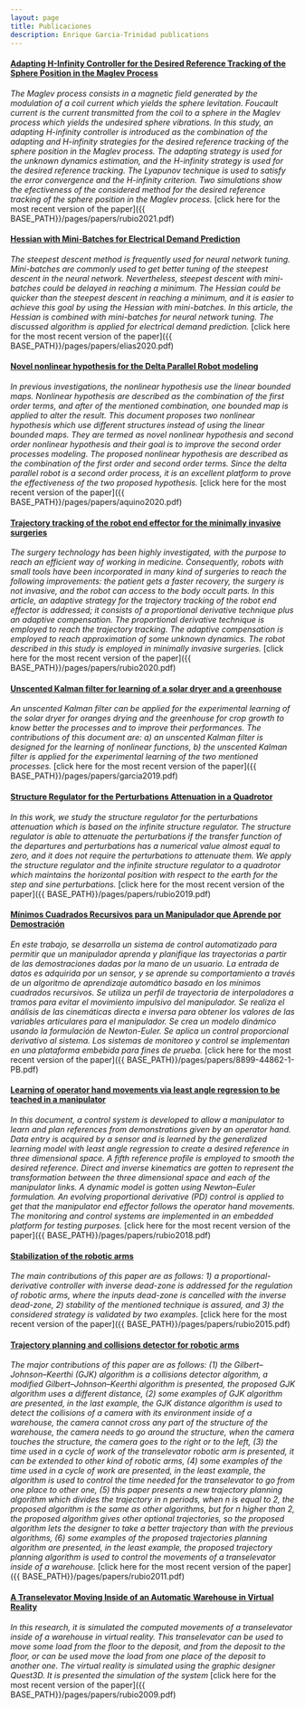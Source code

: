 ```yaml
---
layout: page
title: Publicaciones
description: Enrique Garcia-Trinidad publications
---
```



#### <u>Adapting H-Infinity Controller for the Desired Reference Tracking of the Sphere Position in the Maglev Process</u>
*The Maglev process consists in a magnetic field generated by the modulation of a coil current which yields the sphere levitation. Foucault current is the current transmitted from the coil to a sphere in the Maglev process which yields the undesired sphere vibrations. In this study, an adapting H-infinity controller is introduced as the combination of the adapting and H-infinity strategies for the desired reference tracking of the sphere position in the Maglev process. The adapting strategy is used for the unknown dynamics estimation, and the H-infinity strategy is used for the desired reference tracking. The Lyapunov technique is used to satisfy the error convergence and the H-infinity criterion. Two simulations show the efectiveness of the considered method for the desired reference tracking of the sphere position in the Maglev process.*
[click here for the most recent version of the paper]({{ BASE_PATH}}/pages/papers/rubio2021.pdf)

#### <u>Hessian with Mini-Batches for Electrical Demand Prediction</u>
*The steepest descent method is frequently used for neural network tuning. Mini-batches are commonly used to get better tuning of the steepest descent in the neural network. Nevertheless, steepest descent with mini-batches could be delayed in reaching a minimum. The Hessian could be quicker than the steepest descent in reaching a minimum, and it is easier to achieve this goal by using the Hessian with mini-batches. In this article, the Hessian is combined with mini-batches for neural network tuning. The discussed algorithm is applied for electrical demand prediction.*
[click here for the most recent version of the paper]({{ BASE_PATH}}/pages/papers/elias2020.pdf)

#### <u>Novel nonlinear hypothesis for the Delta Parallel Robot modeling</u>
*In previous investigations, the nonlinear hypothesis use the linear bounded maps. Nonlinear hypothesis are described as the combination of the first order terms, and after of the mentioned combination, one bounded map is applied to alter the result. This document proposes two nonlinear hypothesis which use different structures instead of using the linear bounded maps. They are termed as novel nonlinear hypothesis and second order nonlinear hypothesis and their goal is to improve the second order processes modeling. The proposed nonlinear hypothesis are described as the combination of the first order and second order terms. Since the delta parallel robot is a second order process, it is an excellent platform to prove the effectiveness of the two proposed hypothesis.*
[click here for the most recent version of the paper]({{ BASE_PATH}}/pages/papers/aquino2020.pdf)

#### <u>Trajectory tracking of the robot end effector for the minimally invasive surgeries</u>
*The surgery technology has been highly investigated, with the purpose to reach an efficient way of working in medicine. Consequently, robots with small tools have been incorporated in many kind of surgeries to reach the following improvements: the patient gets a faster recovery, the surgery is not invasive, and the robot can access to the body occult parts. In this article, an adaptive strategy for the trajectory tracking of the robot end effector is addressed; it consists of a proportional derivative technique plus an adaptive compensation. The proportional derivative technique is employed to reach the trajectory tracking. The adaptive compensation is employed to reach approximation of some unknown dynamics. The robot described in this study is employed in minimally invasive surgeries.*
[click here for the most recent version of the paper]({{ BASE_PATH}}/pages/papers/rubio2020.pdf)

#### <u>Unscented Kalman filter for learning of a solar dryer and a greenhouse</u>
*An unscented Kalman filter can be applied for the experimental learning of the solar dryer for oranges drying and the greenhouse for crop growth to know better the processes and to improve their performances. The contributions of this document are: a) an unscented Kalman filter is designed for the learning of nonlinear functions, b) the unscented Kalman filter is applied for the experimental learning of the two mentioned processes.*
[click here for the most recent version of the paper]({{ BASE_PATH}}/pages/papers/garcia2019.pdf)

#### <u>Structure Regulator for the Perturbations Attenuation in a Quadrotor</u>
*In this work, we study the structure regulator for the perturbations attenuation which is based on the infinite structure regulator. The structure regulator is able to attenuate the perturbations if the transfer function of the departures and perturbations has a numerical value almost equal to zero, and it does not require the perturbations to attenuate them. We apply the structure regulator and the infinite structure regulator to a quadrotor which maintains the horizontal position with respect to the earth for the step and sine perturbations.*
[click here for the most recent version of the paper]({{ BASE_PATH}}/pages/papers/rubio2019.pdf)

#### <u>Mínimos Cuadrados Recursivos para un Manipulador que Aprende por Demostración</u>
*En este trabajo, se desarrolla un sistema de control automatizado para permitir que un manipulador aprenda y planifique las trayectorias a partir de las demostraciones dadas por la mano de un usuario. La entrada de datos es adquirida por un sensor, y se aprende su comportamiento a través de un algoritmo de aprendizaje automático basado en los mínimos cuadrados recursivos. Se utiliza un perfil de trayectoria de interpoladores a tramos para evitar el movimiento impulsivo del manipulador. Se realiza el análisis de las cinemáticas directa e inversa para obtener los valores de las variables articulares para el manipulador. Se crea un modelo dinámico usando la formulación de Newton-Euler. Se aplica un control proporcional derivativo al sistema. Los sistemas de monitoreo y control se implementan en una plataforma embebida para fines de prueba.*
[click here for the most recent version of the paper]({{ BASE_PATH}}/pages/papers/8899-44862-1-PB.pdf)

#### <u>Learning of operator hand movements via least angle regression to be teached in a manipulator</u>
*In this document, a control system is developed to allow a manipulator to learn and plan references from demonstrations given by an operator hand. Data entry is acquired by a sensor and is learned by the generalized learning model with least angle regression to create a desired reference in three dimensional space. A fifth reference profile is employed to smooth the desired reference. Direct and inverse kinematics are gotten to represent the transformation between the three dimensional space and each of the manipulator links. A dynamic model is gotten using Newton–Euler formulation. An evolving proportional derivative (PD) control is applied to get that the manipulator end effector follows the operator hand movements. The monitoring and control systems are implemented in an embedded platform for testing purposes.*
[click here for the most recent version of the paper]({{ BASE_PATH}}/pages/papers/rubio2018.pdf)

#### <u>Stabilization of the robotic arms</u>
*The main contributions of this paper are as follows: 1) a proportional-derivative controller with inverse dead-zone is addressed for the regulation of robotic arms, where the inputs dead-zone is cancelled with the inverse dead-zone, 2) stability of the mentioned technique is assured, and 3) the considered strategy is validated by two examples.*
[click here for the most recent version of the paper]({{ BASE_PATH}}/pages/papers/rubio2015.pdf)

#### <u>Trajectory planning and collisions detector for robotic arms</u>
*The major contributions of this paper are as follows: (1) the Gilbert–Johnson–Keerthi (GJK) algorithm is a collisions detector algorithm, a modified Gilbert–Johnson–Keerthi algorithm is presented, the proposed GJK algorithm uses a different distance, (2) some examples of GJK algorithm are presented, in the last example, the GJK distance algorithm is used to detect the collisions of a camera with its environment inside of a warehouse, the camera cannot cross any part of the structure of the warehouse, the camera needs to go around the structure, when the camera touches the structure, the camera goes to the right or to the left, (3) the time used in a cycle of work of the transelevator robotic arm is presented, it can be extended to other kind of robotic arms, (4) some examples of the time used in a cycle of work are presented, in the least example, the algorithm is used to control the time needed for the transelevator to go from one place to other one, (5) this paper presents a new trajectory planning algorithm which divides the trajectory in n periods, when n is equal to 2, the proposed algorithm is the same as other algorithms, but for n higher than 2, the proposed algorithm gives other optional trajectories, so the proposed algorithm lets the designer to take a better trajectory than with the previous algorithms, (6) some examples of the proposed trajectories planning algorithm are presented, in the least example, the proposed trajectory planning algorithm is used to control the movements of a transelevator inside of a warehouse.*
[click here for the most recent version of the paper]({{ BASE_PATH}}/pages/papers/rubio2011.pdf)

#### <u>A Transelevator Moving Inside of an Automatic Warehouse in Virtual Reality</u>
*In this research, it is simulated the computed movements of a transelevator inside of a warehouse in virtual reality. This transelevator can be used to move some load from the floor to the deposit, and from the deposit to the floor, or can be used move the load from one place of the deposit to another one. The virtual reality is simulated using the graphic designer Quest3D. It is presented the simulation of the system*
[click here for the most recent version of the paper]({{ BASE_PATH}}/pages/papers/rubio2009.pdf)

<!-- Note: this is how to write a comment in HTML. Everything in here won't show up on your webpage.-->

<!--
To increase the size of the title, use fewer # in front of the paper title.
To decrease the size of the title, use more #. 
To remove the italics, remove the * before and after the description
To remove the underline from the title, remove the <u> tags (<u> and </u>)
-->
